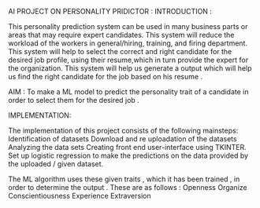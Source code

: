 AI PROJECT ON PERSONALITY PRIDICTOR :
INTRODUCTION :

This personality prediction system can be used in many business parts or areas that may require expert candidates.
This system will reduce the workload of the workers in general/hiring, training, and firing department.
This system will help to select the correct and right  candidate for the desired job profile, using their resume,which in turn provide the expert for the organization.
This system will help us generate a output which will help us find the right candidate for the job based on his resume .

AIM :
To make a ML model to predict the personality trait of a candidate in order to select them for the desired job .

IMPLEMENTATION:

The implementation of this project consists of  the following mainsteps:
Identification of datasets
Download and re uploadation of the datasets
Analyzing the data sets 
Creating front end user-interface using TKINTER.
Set up logistic regression to make the predictions on the data provided by the uploaded / given dataset.

The ML algorithm uses these given traits , which it has been trained , in order to determine the output . These are as follows :
Openness
Organize
Conscientiousness
Experience
Extraversion






